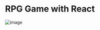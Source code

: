 # RPG Game with React

![image](https://user-images.githubusercontent.com/104745187/192359253-41e61906-4db8-4e2d-9ddc-dba56fa904f0.png)
